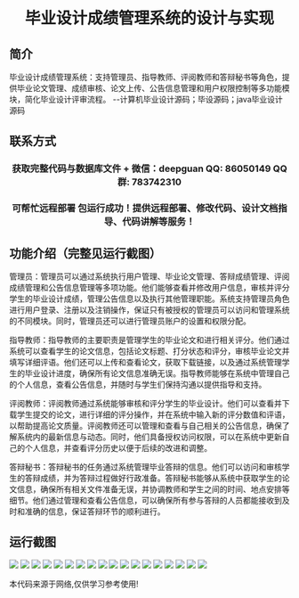 <p><h1 align="center">毕业设计成绩管理系统的设计与实现</h1></p>

## 简介
毕业设计成绩管理系统：支持管理员、指导教师、评阅教师和答辩秘书等角色，提供毕业论文管理、成绩审核、论文上传、公告信息管理和用户权限控制等多功能模块，简化毕业设计评审流程。    --计算机毕业设计源码；毕设源码；java毕业设计源码


## 联系方式
<p><h3 align="center">获取完整代码与数据库文件 + 微信：deepguan QQ: 86050149 QQ群: 783742310</h3></p>
<p><h3 align="center">可帮忙远程部署 包运行成功！提供远程部署、修改代码、设计文档指导、代码讲解等服务！</h3></p>

## 功能介绍（完整见运行截图）
管理员：管理员可以通过系统执行用户管理、毕业论文管理、答辩成绩管理、评阅成绩管理和公告信息管理等多项功能。他们能够查看并修改用户信息，审核并评分学生的毕业设计成绩，管理公告信息以及执行其他管理职能。系统支持管理员角色进行用户登录、注册以及注销操作，保证只有被授权的管理员可以访问和管理系统的不同模块。同时，管理员还可以进行管理员账户的设置和权限分配。

指导教师：指导教师的主要职责是管理学生的毕业论文和进行相关评分。他们通过系统可以查看学生的论文信息，包括论文标题、打分状态和评分，审核毕业论文并填写详细评语。他们还可以上传和查看论文，获取下载链接，以及通过系统管理学生的毕业设计进度，确保所有论文信息准确无误。指导教师能够在系统中管理自己的个人信息，查看公告信息，并随时与学生们保持沟通以提供指导和支持。

评阅教师：评阅教师通过系统能够审核和评分学生的毕业设计。他们可以查看并下载学生提交的论文，进行详细的评分操作，并在系统中输入新的评分数值和评语，以帮助提高论文质量。评阅教师还可以管理和查看与自己相关的公告信息，确保了解系统内的最新信息与动态。同时，他们具备授权访问权限，可以在系统中更新自己的个人信息，并查看评分历史以便于后续的改进和调整。

答辩秘书：答辩秘书的任务通过系统管理毕业答辩的信息。他们可以访问和审核学生的答辩成绩，并为答辩过程做好行政准备。答辩秘书能够从系统中获取学生的论文信息，确保所有相关文件准备无误，并协调教师和学生之间的时间、地点安排等细节。他们通过管理和查看公告信息，可以确保所有参与答辩的人员都能接收到及时和准确的信息，保证答辩环节的顺利进行。


## 运行截图
![](https://bs-1329754181.cos.ap-shanghai.myqcloud.com/spring/GraduationProjectScoreManagementSystemDesignAndImplementation/img/001.jpg)
![](https://bs-1329754181.cos.ap-shanghai.myqcloud.com/spring/GraduationProjectScoreManagementSystemDesignAndImplementation/img/002.jpg)
![](https://bs-1329754181.cos.ap-shanghai.myqcloud.com/spring/GraduationProjectScoreManagementSystemDesignAndImplementation/img/003.jpg)
![](https://bs-1329754181.cos.ap-shanghai.myqcloud.com/spring/GraduationProjectScoreManagementSystemDesignAndImplementation/img/004.jpg)
![](https://bs-1329754181.cos.ap-shanghai.myqcloud.com/spring/GraduationProjectScoreManagementSystemDesignAndImplementation/img/005.jpg)
![](https://bs-1329754181.cos.ap-shanghai.myqcloud.com/spring/GraduationProjectScoreManagementSystemDesignAndImplementation/img/006.jpg)
![](https://bs-1329754181.cos.ap-shanghai.myqcloud.com/spring/GraduationProjectScoreManagementSystemDesignAndImplementation/img/007.jpg)
![](https://bs-1329754181.cos.ap-shanghai.myqcloud.com/spring/GraduationProjectScoreManagementSystemDesignAndImplementation/img/008.jpg)
![](https://bs-1329754181.cos.ap-shanghai.myqcloud.com/spring/GraduationProjectScoreManagementSystemDesignAndImplementation/img/009.jpg)
![](https://bs-1329754181.cos.ap-shanghai.myqcloud.com/spring/GraduationProjectScoreManagementSystemDesignAndImplementation/img/010.jpg)
![](https://bs-1329754181.cos.ap-shanghai.myqcloud.com/spring/GraduationProjectScoreManagementSystemDesignAndImplementation/img/011.jpg)
![](https://bs-1329754181.cos.ap-shanghai.myqcloud.com/spring/GraduationProjectScoreManagementSystemDesignAndImplementation/img/012.jpg)
![](https://bs-1329754181.cos.ap-shanghai.myqcloud.com/spring/GraduationProjectScoreManagementSystemDesignAndImplementation/img/013.jpg)
![](https://bs-1329754181.cos.ap-shanghai.myqcloud.com/spring/GraduationProjectScoreManagementSystemDesignAndImplementation/img/014.jpg)
![](https://bs-1329754181.cos.ap-shanghai.myqcloud.com/spring/GraduationProjectScoreManagementSystemDesignAndImplementation/img/015.jpg)
![](https://bs-1329754181.cos.ap-shanghai.myqcloud.com/spring/GraduationProjectScoreManagementSystemDesignAndImplementation/img/016.jpg)
![](https://bs-1329754181.cos.ap-shanghai.myqcloud.com/spring/GraduationProjectScoreManagementSystemDesignAndImplementation/img/017.jpg)
![](https://bs-1329754181.cos.ap-shanghai.myqcloud.com/spring/GraduationProjectScoreManagementSystemDesignAndImplementation/img/018.jpg)

<p>本代码来源于网络,仅供学习参考使用!</p>
